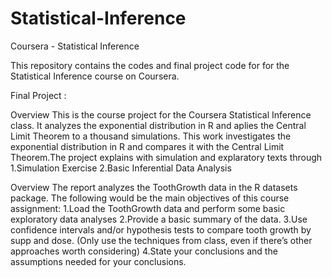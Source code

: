 # Statistical-Inference
Coursera - Statistical Inference 

This repository contains the codes and final project code for  for the Statistical Inference course on Coursera.

Final Project :

Overview
This is the course project for the Coursera Statistical Inference class. It analyzes the
exponential distribution in R and aplies the Central Limit Theorem to a thousand
simulations.
This work investigates the exponential distribution in R and compares it with the Central
Limit Theorem.The project explains with simulation and explaratory texts through
1.Simulation Exercise 2.Basic Inferential Data Analysis

Overview
The report analyzes the ToothGrowth data in the R datasets package. The following would be the main objectives of this course assignment:
1.Load the ToothGrowth data and perform some basic exploratory data analyses 2.Provide a basic summary of the data. 3.Use confidence intervals and/or hypothesis tests to compare tooth growth by supp and dose. (Only use the techniques from class, even if there’s other approaches worth considering) 4.State your conclusions and the assumptions needed for your conclusions.
